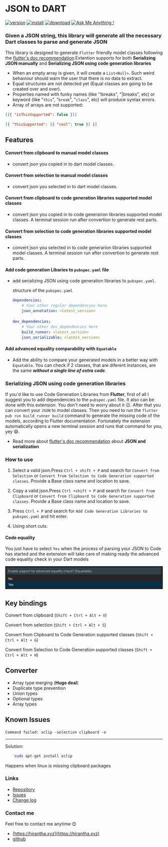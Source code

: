 # JSON to DART

[![version](https://vsmarketplacebadge.apphb.com/version/hirantha.json-to-dart.svg)](https://marketplace.visualstudio.com/items?itemName=hirantha.json-to-dart)
[![install](https://vsmarketplacebadge.apphb.com/installs/hirantha.json-to-dart.svg)](https://marketplace.visualstudio.com/items?itemName=hirantha.json-to-dart)
[![download](https://vsmarketplacebadge.apphb.com/downloads/hirantha.json-to-dart.svg)](https://marketplace.visualstudio.com/items?itemName=hirantha.json-to-dart)
[![Ask Me Anything !](https://img.shields.io/badge/Ask%20me-anything-1abc9c.svg)](https://www.hirantha.xyz)

### Given a JSON string, this library will generate all the necessary Dart classes to parse and generate JSON

This library is designed to generate `Flutter` friendly model classes following the [flutter's doc recommendation](https://flutter.io/json/#serializing-json-manually-using-dartconvert).Extention supports for both **Serializing JSON manually** and **Serializing JSON using code generation libraries**

- When an empty array is given, it will create a `List<Null>`. Such weird behaviour should warn the user that there is no data to extract.
- Equal structures are not detected yet (Equal classes are going to be created over and over).
- Properties named with funky names (like "!breaks", "|breaks", etc) or keyword (like "`this`", "`break`", "`class`", etc) will produce syntax errors.
- Array of arrays are not supported:

```json
[[{ "isThisSupported": false }]]
```

```json
[{ "thisSupported": [{ "cool": true }] }]
```

## Features

#### Convert from clipboard to manual model classes

- convert json you copied in to dart model classes.

#### Convert from selection to manual model classes

- convert json you selected in to dart model classes.

#### Convert from clipboard to code generation libraries supported model classes

- convert json you copied in to code generarion libraries supported model classes. A terminal session run after convertion to generate rest parts.

#### Convert from selection to code generation libraries supported model classes

- convert json you selected in to code generarion libraries supported model classes. A terminal session run after convertion to generate rest parts.

#### Add code generation Libaries to `pubspec.yaml` file

- add serializing JSON using code generation libraries to `pubspec.yaml`.
  
  structure of the `pubspec.yaml`

    ```yaml
    dependencies:
        # Your other regular dependencies here
        json_annotation: <latest_version>

    dev_dependencies:
        # Your other dev_dependencies here
        build_runner: <latest_version>
        json_serializable: <latest_version>
    ```

#### Add advanced equality comparability with `Equatable`

- Add the ability to compare your generated models in a better way with `Equatable`. You can check if 2 classes, that are diferent instances, are the same __*without a single line of extra code*__.

### Serializing JSON using code generation libraries

If you'd like to use Code Generation Libraries from **Flutter**, first of all I suggest you to add dependencies to the `pubspec.yaml` file. It also can be done with this extension. You don't need to worry about it :wink:.
After that you can convert your `JSON` to model classes.
Then you need to run the `flutter pub run build_runner build` command to generate the missing code of the models, according to Flutter documentation.
Fortunately the extension automatically opens a new terminal session and runs that command for you, yey :smile:.

- Read more about [flutter's doc recommendation](https://flutter.io/json/#serializing-json-manually-using-dartconvert) about **JSON and serialization**

### How to use

1. Select a valid json.Press `Ctrl + shift + P` and search for `Convert from Selection` or `Convert from Selection to Code Generation supported classes`. Provide a Base class name and location to save.

2. Copy a valid json.Press `Ctrl +shift + P` and search for `Convert from Clipboard` or `Convert from Clipboard to Code Generation supported classes`. Provide a Base class name and location to save.

3. Press `Ctrl + P` and search for `Add Code Generation Libraries to pubspec.yaml` and hit enter.

4. Using short cuts.

#### Code equality

You just have to select `Yes` when the process of parsing your JSON to Code has started and the extension will take care of making ready the advanced code equality check in your Dart models

![Equality check menu](./readme_assets/Captura%20de%20Pantalla%202020-08-12%20a%20la(s)%206.01.10%20p.m..png "Equality check menu")

## Key bindings

Convert from clipboard (`Shift + Ctrl + Alt + V`)

Convert from selection (`Shift + Ctrl + Alt + S`)

Convert from Clipboard to Code Generation supported classes (`Shift + Ctrl + Alt + G`)

Convert from Selection to Code Generation supported classes (`Shift + Ctrl + Alt + H`)

## Converter

- Array type merging (**Huge deal**)
- Duplicate type prevention
- Union types
- Optional types
- Array types

## Known Issues

`Command failed: xclip -selection clipboard -o`

---
Solution:

```bash
    sudo apt-get install xclip
```

Happens when linux is missing clipboard packages

### Links

- [Repository](https://github.com/hiranthar/Json-to-Dart-Model.git)
- [Issues](https://github.com/hiranthar/Json-to-Dart-Model.git/issues)
- [Change log](https://github.com/hiranthar/Json-to-Dart-Model.git/blob/master/CHANGELOG.md)

### Contact me

Feel free to contact me anytime :blush:

- [https://hirantha.xyz](https://hirantha.xyz)
- [github](https://github.com/hiranthar)
